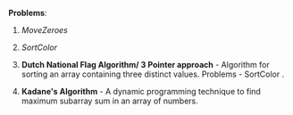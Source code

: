 **Problems**:

1. _MoveZeroes_
2. _SortColor_

1. **Dutch National Flag Algorithm/ 3 Pointer approach** - Algorithm for sorting an array containing three distinct values.
  Problems - SortColor .
2. **Kadane's Algorithm** - A dynamic programming technique to find maximum subarray sum in an array of numbers.
